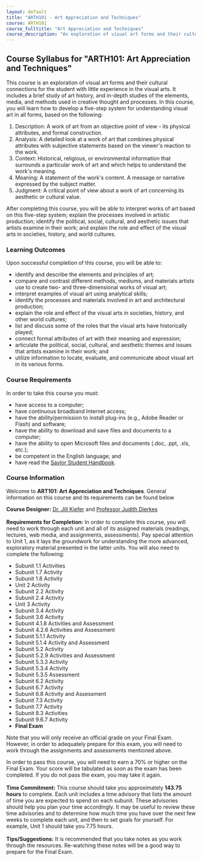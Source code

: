 ```yaml
---
layout: default
title: "ARTH101 - Art Appreciation and Techniques"
course: ARTH101
course_fulltitle: "Art Appreciation and Techniques"
course_description: "An exploration of visual art forms and their cultural connections, including a brief study of art history, and in-depth studies of the elements, media, and methods used in creative thought and processes."
---
```

Course Syllabus for "ARTH101: Art Appreciation and Techniques"
--------------------------------------------------------------

This course is an exploration of visual art forms and their cultural
connections for the student with little experience in the visual arts.
It includes a brief study of art history, and in-depth studies of the
elements, media, and methods used in creative thought and processes. In
this course, you will learn how to develop a five-step system for
understanding visual art in all forms, based on the following:

1.  Description: A work of art from an objective point of view - its
    physical attributes, and formal construction.
2.  Analysis: A detailed look at a work of art that combines physical
    attributes with subjective statements based on the viewer's reaction
    to the work.
3.  Context: Historical, religious, or environmental information that
    surrounds a particular work of art and which helps to understand the
    work's meaning.
4.  Meaning: A statement of the work's content. A message or narrative
    expressed by the subject matter.
5.  Judgment: A critical point of view about a work of art concerning
    its aesthetic or cultural value.

After completing this course, you will be able to interpret works of art
based on this five-step system; explain the processes involved in
artistic production; identify the political, social, cultural, and
aesthetic issues that artists examine in their work; and explain the
role and effect of the visual arts in societies, history, and world
cultures.

### Learning Outcomes

Upon successful completion of this course, you will be able to:

-   identify and describe the elements and principles of art;
-   compare and contrast different methods, mediums, and materials
    artists use to create two- and three-dimensional works of visual
    art;
-   interpret examples of visual art using analytical skills;
-   identify the processes and materials involved in art and
    architectural production;
-   explain the role and effect of the visual arts in societies,
    history, and other world cultures;
-   list and discuss some of the roles that the visual arts have
    historically played;
-   connect formal attributes of art with their meaning and expression;
-   articulate the political, social, cultural, and aesthetic themes and
    issues that artists examine in their work; and
-   utilize information to locate, evaluate, and communicate about
    visual art in its various forms.

### Course Requirements

In order to take this course you must:  

-   have access to a computer;  
-   have continuous broadband Internet access;  
-   have the ability/permission to install plug-ins (e.g., Adobe
Reader or Flash) and software;  
-   have the ability to download and save files and documents to a
computer;  
-   have the ability to open Microsoft files and documents (.doc,
.ppt, .xls, etc.);  
-   be competent in the English language; and  
-   have read the [Saylor Student
Handbook](http://www.saylor.org/site/wp-content/uploads/2012/05/Saylor-StudentHandbook.pdf).

### Course Information

Welcome to **ART101: Art Appreciation and Techniques**. General
information on this course and its requirements can be found below  
   
 **Course Designer:** [Dr. Jill
Kiefer](http://www.saylor.org/faculty-h-n/#DrJillKiefer) and [Professor
Judith
Dierkes](http://www.saylor.org/faculty-a-g/#ProfessorJudithDierkes)  
    
 **Requirements for Completion:** In order to complete this course, you
will need to work through each unit and all of its assigned materials
(readings, lectures, web media, and assignments, assessments). Pay
special attention to Unit 1, as it lays the groundwork for understanding
the more advanced, exploratory material presented in the latter units.
You will also need to complete the following:  

-   Subunit 1.1 Activities
-   Subunit 1.7 Activity
-   Subunit 1.8 Activity
-   Unit 2 Activity
-   Subunit 2.2 Activity
-   Subunit 2.4 Activity
-   Unit 3 Activity
-   Subunit 3.4 Activity
-   Subunit 3.6 Activity
-   Subunit 4.1.8 Activities and Assessment
-   Subunit 4.2.6 Activities and Assessment
-   Subunit 5.1.1 Activity
-   Subunit 5.1.4 Activity and Assessment
-   Subunit 5.2 Activity
-   Subunit 5.2.9 Activities and Assessment
-   Subunit 5.3.3 Activity
-   Subunit 5.3.4 Activity
-   Subunit 5.3.5 Assessment
-   Subunit 6.2 Activity
-   Subunit 6.7 Activity
-   Subunit 6.8 Activity and Assessment
-   Subunit 7.3 Activity
-   Subunit 7.7 Activity
-   Subunit 8.3 Activities
-   Subunit 9.6.7 Activity
-   **Final Exam**

Note that you will only receive an official grade on your Final Exam.
However, in order to adequately prepare for this exam, you will need to
work through the assignments and assessments mentioned above.  
   
 In order to pass this course, you will need to earn a 70% or higher on
the Final Exam. Your score will be tabulated as soon as the exam has
been completed. If you do not pass the exam, you may take it again.  
    
 **Time Commitment:** This course should take you approximately **143.75
hours** to complete. Each unit includes a time advisory that lists the
amount of time you are expected to spend on each subunit. These
advisories should help you plan your time accordingly. It may be useful
to review these time advisories and to determine how much time you have
over the next few weeks to complete each unit, and then to set goals for
yourself. For example, Unit 1 should take you 7.75 hours.  
    
 **Tips/Suggestions:** It is recommended that you take notes as you work
through the resources. Re-watching these notes will be a good way to
prepare for the Final Exam.
